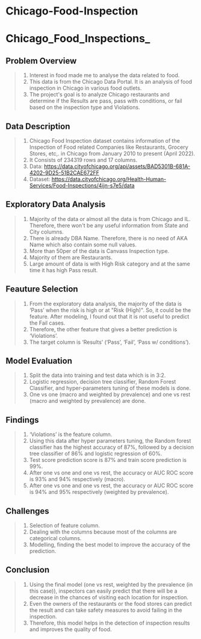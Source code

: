 # Chicago-Food-Inspection
# Chicago_Food_Inspections_
## Problem Overview
> 1. Interest in food made me to analyse the data related to food.
> 2. This data is from the Chicago Data Portal. It is an analysis of food inspection in Chicago in various food outlets.
> 3. The project's goal is to analyze Chicago restaurants and determine if the Results are pass, pass with conditions, or fail based on the inspection type and Violations.

## Data Description
> 1. Chicago Food Inspection dataset contains information of the Inspection of Food related Companies like Restaurants, Grocery Stores, etc,. in Chicago from January 2010 to present (April 2022).
> 2. It Consists of 234319 rows and 17 columns.
> 3. Data: https://data.cityofchicago.org/api/assets/BAD5301B-681A-4202-9D25-51B2CAE672FF
> 4. Dataset: https://data.cityofchicago.org/Health-Human-Services/Food-Inspections/4ijn-s7e5/data

## Exploratory Data Analysis
> 1. Majority of the data or almost all the data is from Chicago and IL. Therefore, there won't be any useful information from State and City columns.
> 2. There is already DBA Name. Therefore, there is no need of AKA Name which also contain some null values.
> 3. More than 50per of the data is Canvass Inspection type. 
> 4. Majority of them are Restaurants.
> 5. Large amount of data is with High Risk category and at the same time it has high Pass result.

## Feauture Selection
> 1. From the exploratory data analysis, the majority of the data is ‘Pass’ when the risk is high or at "Risk (High)". So, it could be the feature. After modeling, I found out that it is not useful to predict the Fail cases.
> 2. Therefore, the other feature that gives a better prediction is ‘Violations’. 
> 3. The target column is ‘Results’ (‘Pass’, ‘Fail’, ‘Pass w/ conditions’).

## Model Evaluation
> 1. Split the data into training and test data which is in 3:2.
> 2. Logistic regression, decision tree classifier, Random Forest Classifier, and hyper-parameters tuning of these models is done.
> 3. One vs one (macro and weighted by prevalence) and one vs rest (macro and weighted by prevalence) are done.

## Findings
> 1. ‘Violations’ is the feature column.
> 2. Using this data after hyper parameters tuning, the Random forest classifier has the highest accuracy of 87%, followed by a decision tree classifier of 86% and logistic regression of 60%.
> 3. Test score prediction score is 87% and train score prediction is 99%.
> 4. After one vs one and one vs rest, the accuracy or AUC ROC score is 93% and 94% respectively (macro).
> 5. After one vs one and one vs rest, the accuracy or AUC ROC score is 94% and 95% respectively (weighted by prevalence).

## Challenges
> 1. Selection of feature column.
> 2. Dealing with the columns because most of the columns are categorical columns.
> 3. Modelling, finding the best model to improve the accuracy of the prediction.

## Conclusion
> 1. Using the final model (one vs rest, weighted by the prevalence (in this case)), inspectors can easily predict that there will be a decrease in the chances of visiting each location for inspection. 
> 2. Even the owners of the restaurants or the food stores can predict the result and can take safety measures to avoid failing in the inspection. 
> 3. Therefore, this model helps in the detection of inspection results and improves the quality of food.

